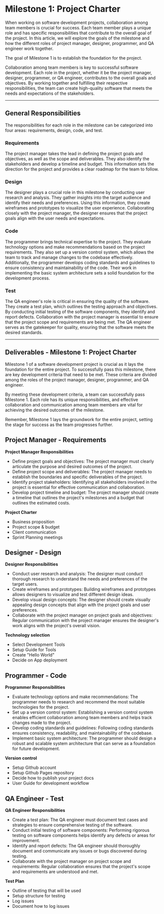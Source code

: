 # Milestone 1: Project Charter

When working on software development projects, collaboration among team members is crucial for success. Each team member plays a unique role and has specific responsibilities that contribute to the overall goal of the project. In this article, we will explore the goals of the milestone and how the different roles of project manager, designer, programmer, and QA engineer work together.

The goal of Milestone 1 is to establish the foundation for the project. 

Collaboration among team members is key to successful software development. Each role in the project, whether it be the project manager, designer, programmer, or QA engineer, contributes to the overall goals and objectives. By working together and fulfilling their respective responsibilities, the team can create high-quality software that meets the needs and expectations of the stakeholders.

---

## General Responsibilities

The responsibilities for each role in the milestone can be categorized into four areas: requirements, design, code, and test.

### Requirements

The project manager takes the lead in defining the project goals and objectives, as well as the scope and deliverables. They also identify the stakeholders and develop a timeline and budget. This information sets the direction for the project and provides a clear roadmap for the team to follow.

### Design

The designer plays a crucial role in this milestone by conducting user research and analysis. They gather insights into the target audience and identify their needs and preferences. Using this information, they create wireframes and prototypes to visualize the user experience. Collaborating closely with the project manager, the designer ensures that the project goals align with the user needs and expectations.

### Code

The programmer brings technical expertise to the project. They evaluate technology options and make recommendations based on the project requirements. They also set up a version control system, which allows the team to track and manage changes to the codebase effectively. Additionally, the programmer develops coding standards and guidelines to ensure consistency and maintainability of the code. Their work in implementing the basic system architecture sets a solid foundation for the development process.

### Test

The QA engineer's role is critical in ensuring the quality of the software. They create a test plan, which outlines the testing approach and objectives. By conducting initial testing of the software components, they identify and report defects. Collaboration with the project manager is essential to ensure that the project scope and requirements are being met. The QA engineer serves as the gatekeeper for quality, ensuring that the software meets the desired standards.

---

## Deliverables - Milestone 1: Project Charter

Milestone 1 of a software development project is crucial as it lays the foundation for the entire project. To successfully pass this milestone, there are key development criteria that need to be met. These criteria are divided among the roles of the project manager, designer, programmer, and QA engineer.

By meeting these development criteria, a team can successfully pass Milestone 1. Each role has its unique responsibilities, and effective collaboration and communication among team members are vital for achieving the desired outcomes of the milestone.

Remember, Milestone 1 lays the groundwork for the entire project, setting the stage for success as the team progresses further.


## Project Manager - Requirements

**Project Manager Responsibilities**

* Define project goals and objectives: The project manager must clearly articulate the purpose and desired outcomes of the project.
* Define project scope and deliverables: The project manager needs to establish the boundaries and specific deliverables of the project.
* Identify project stakeholders: Identifying all stakeholders involved in the project is essential for effective communication and collaboration.
* Develop project timeline and budget: The project manager should create a timeline that outlines the project's milestones and a budget that outlines the estimated costs.

**Project Charter**

- Business proposition
- Project scope & budget
- Client communication
- Sprint Planning meetings


## Designer - Design

**Designer Responsibilities**

* Conduct user research and analysis: The designer must conduct thorough research to understand the needs and preferences of the target users.
* Create wireframes and prototypes: Building wireframes and prototypes allows designers to visualize and test different design ideas.
* Develop visual design concepts: The designer should create visually appealing design concepts that align with the project goals and user preferences.
* Collaborate with the project manager on project goals and objectives: Regular communication with the project manager ensures the designer's work aligns with the project's overall vision.

**Technology selection**

- Select Development Tools
- Setup Guide for Tools
- Create "Hello World"
- Decide on App deployment


## Programmer - Code

**Programmer Responsibilities**

* Evaluate technology options and make recommendations: The programmer needs to research and recommend the most suitable technologies for the project.
* Set up a version control system: Establishing a version control system enables efficient collaboration among team members and helps track changes made to the project.
* Develop coding standards and guidelines: Following coding standards ensures consistency, readability, and maintainability of the codebase.
* Implement basic system architecture: The programmer should design a robust and scalable system architecture that can serve as a foundation for future development.

**Version control**

- Setup Github account
- Setup Github Pages repository
- Decide how to publish your project docs
- User Guide for development workflow



## QA Engineer - Test

**QA Engineer Responsibilities**

* Create a test plan: The QA engineer must document test cases and strategies to ensure comprehensive testing of the software.
* Conduct initial testing of software components: Performing rigorous testing on software components helps identify any defects or areas for improvement.
* Identify and report defects: The QA engineer should thoroughly document and communicate any issues or bugs discovered during testing.
* Collaborate with the project manager on project scope and requirements: Regular collaboration ensures that the project's scope and requirements are understood and met.


**Test Plan**

- Outline of testing that will be used
- Setup structure for testing
- Log issues
- Document how to log issues
